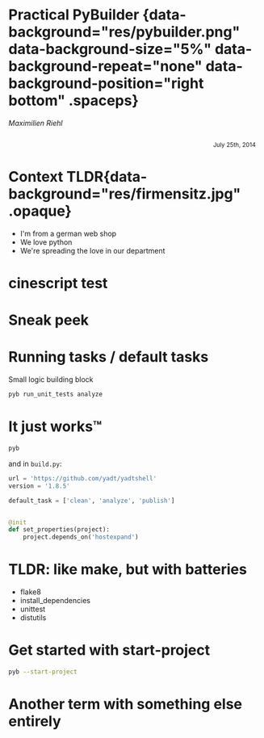 # Practical PyBuilder {data-background="res/pybuilder.png" data-background-size="5%" data-background-repeat="none" data-background-position="right bottom" .spaceps}

_Maximilien Riehl_

<div style="margin: 2em 1em 0em; text-align: right;">
<small>July 25th, 2014</small>
</div>

# Context TLDR{data-background="res/firmensitz.jpg" .opaque}

* I'm from a german web shop
* We love python
* We're spreading the love in our department

# cinescript test

<div
    data-typescript="demos/tmp/typescript"
    data-timing="demos/tmp/timing"
    data-autoplay="false"
    data-speed=2
    data-cols=112
    data-rows=15
    style="font-size: 20px;"
    class="cinescript">
</div>

# Sneak peek

<div
    data-typescript="demos/script-yadtshell"
    data-timing="demos/timing-yadtshell"
    data-speed=2
    data-cols=108
    data-rows=20
    data-show-controls="false"
    style="font-size: 24px;"
    class="cinescript">
</div>

# Running tasks / default tasks
Small logic building block

```bash
pyb run_unit_tests analyze
```

# It just works™

```bash
pyb
```
and in `build.py`:
```python
url = 'https://github.com/yadt/yadtshell'
version = '1.8.5'

default_task = ['clean', 'analyze', 'publish']


@init
def set_properties(project):
    project.depends_on('hostexpand')
```

# TLDR: like make, but with batteries
* flake8
* install_dependencies
* unittest
* distutils

# Get started with start-project
```bash
pyb --start-project
```

# Another term with something else entirely

<div
    data-typescript="demos/script-sl"
    data-timing="demos/timing-sl"
    data-speed=2
    data-cols=112
    data-rows=15
    style="font-size: 20px;"
    data-autoplay="false"
    class="cinescript">
</div>
